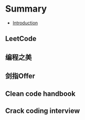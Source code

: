 # Summary

* [Introduction](README.md)

## LeetCode

## 编程之美

## 剑指Offer

## Clean code handbook

## Crack coding interview

